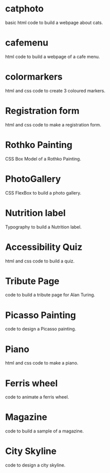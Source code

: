 # catphoto

basic html code to build a webpage about cats.



# cafemenu

html code to build a webpage of a cafe menu.



# colormarkers

html and css code to create 3 coloured markers.



# Registration form

html and css code to make a registration form.



# Rothko Painting

CSS Box Model of a Rothko Painting.



# PhotoGallery

CSS FlexBox to build a photo gallery.



# Nutrition label

Typography to build a Nutrition label.



# Accessibility Quiz

html and css code to build a quiz.



# Tribute Page

code to build a tribute page for Alan Turing. 



# Picasso Painting 

code to design a Picasso painting. 



# Piano

html and css code to make a piano. 



# Ferris wheel 

code to animate a ferris wheel. 



# Magazine 

code to build a sample of a magazine. 



# City Skyline 

code to design a city skyline. 


